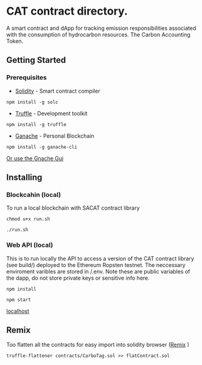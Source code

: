 # CAT contract directory.

A smart contract and dApp for tracking emission responsibilities associated with the consumption of hydrocarbon resources. The Carbon Accounting Token.

## Getting Started

### Prerequisites
* [Solidity](https://solidity.readthedocs.io/en/v0.5.3/installing-solidity.html) - Smart contract compiler

```
npm install -g solc
```

* [Truffle](https://www.trufflesuite.com/docs/truffle/getting-started/installation) - Development toolkit
```
npm install -g truffle
```

* [Ganache](https://github.com/trufflesuite/ganache-cli/blob/master/README.md) - Personal Blockchain

```
npm install -g ganache-cli
```
[Or use the Gnache Gui](https://www.trufflesuite.com/docs/ganache/quickstart) 


## Installing

### Blockcahin (local)

To run a local blockchain with SACAT contract library

```
chmod u+x run.sh 
```
```
./run.sh
```

### Web API (local)

This is to run locally the API to access a version of the CAT contract library (see build/) deployed to the Ethereum Ropsten testnet. The neccessary enviroment varibles are stored in /.env. Note these are public variables of the dapp, do not store private keys or sensitive info here.

```
npm install 
``` 
```
npm start 
``` 
[localhost](http://localhost:3002/)


## Remix

Too flatten all the contracts for easy import into solidity browser ([Remix](https://remix.ethereum.org/) )
```
truffle-flattener contracts/CarboTag.sol >> flatContract.sol
```

